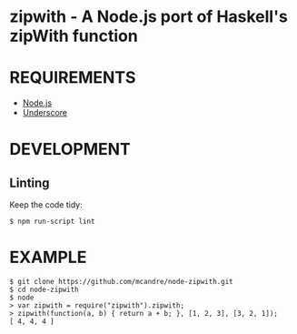 # zipwith - A Node.js port of Haskell's zipWith function

# REQUIREMENTS

 - [Node.js](http://nodejs.org/)
 - [Underscore](http://search.npmjs.org/#/underscore)

# DEVELOPMENT

## Linting

Keep the code tidy:

    $ npm run-script lint

# EXAMPLE

    $ git clone https://github.com/mcandre/node-zipwith.git
    $ cd node-zipwith
    $ node
    > var zipwith = require("zipwith").zipwith;
    > zipwith(function(a, b) { return a + b; }, [1, 2, 3], [3, 2, 1]);
    [ 4, 4, 4 ]
